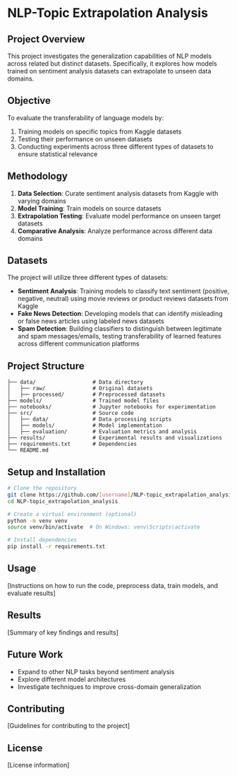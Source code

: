# NLP-Topic Extrapolation Analysis

## Project Overview
This project investigates the generalization capabilities of NLP models across related but distinct datasets. Specifically, it explores how models trained on sentiment analysis datasets can extrapolate to unseen data domains.

## Objective
To evaluate the transferability of language models by:
1. Training models on specific topics from Kaggle datasets
2. Testing their performance on unseen datasets
3. Conducting experiments across three different types of datasets to ensure statistical relevance

## Methodology
1. **Data Selection**: Curate sentiment analysis datasets from Kaggle with varying domains
2. **Model Training**: Train models on source datasets
3. **Extrapolation Testing**: Evaluate model performance on unseen target datasets
4. **Comparative Analysis**: Analyze performance across different data domains

## Datasets
The project will utilize three different types of datasets:
- **Sentiment Analysis**: Training models to classify text sentiment (positive, negative, neutral) using movie reviews or product reviews datasets from Kaggle
- **Fake News Detection**: Developing models that can identify misleading or false news articles using labeled news datasets
- **Spam Detection**: Building classifiers to distinguish between legitimate and spam messages/emails, testing transferability of learned features across different communication platforms

## Project Structure
```
├── data/                  # Data directory
│   ├── raw/               # Original datasets
│   ├── processed/         # Preprocessed datasets
├── models/                # Trained model files
├── notebooks/             # Jupyter notebooks for experimentation
├── src/                   # Source code
│   ├── data/              # Data processing scripts
│   ├── models/            # Model implementation
│   ├── evaluation/        # Evaluation metrics and analysis
├── results/               # Experimental results and visualizations
├── requirements.txt       # Dependencies
└── README.md
```

## Setup and Installation
```bash
# Clone the repository
git clone https://github.com/[username]/NLP-topic_extrapolation_analysis.git
cd NLP-topic_extrapolation_analysis

# Create a virtual environment (optional)
python -m venv venv
source venv/bin/activate  # On Windows: venv\Scripts\activate

# Install dependencies
pip install -r requirements.txt
```

## Usage
[Instructions on how to run the code, preprocess data, train models, and evaluate results]

## Results
[Summary of key findings and results]

## Future Work
- Expand to other NLP tasks beyond sentiment analysis
- Explore different model architectures
- Investigate techniques to improve cross-domain generalization

## Contributing
[Guidelines for contributing to the project]

## License
[License information]
